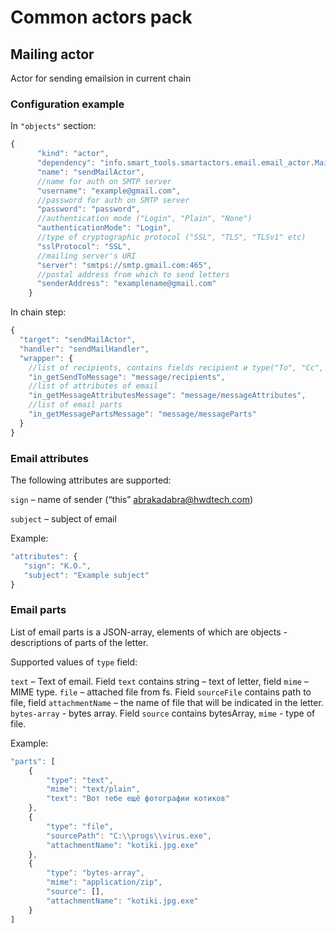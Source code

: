 # Common actors pack

## Mailing actor

Actor for sending emailsion in current chain

### Configuration example

In `"objects"` section:

```JavaScript
{
      "kind": "actor",
      "dependency": "info.smart_tools.smartactors.email.email_actor.MailingActor",
      "name": "sendMailActor",
      //name for auth on SMTP server
      "username": "example@gmail.com",
      //password for auth on SMTP server
      "password": "password",
      //authentication mode ("Login", "Plain", "None")
      "authenticationMode": "Login",
      //type of cryptographic protocol ("SSL", "TLS", "TLSv1" etc)
      "sslProtocol": "SSL",
      //mailing server's URI 
      "server": "smtps://smtp.gmail.com:465",
      //postal address from which to send letters
      "senderAddress": "examplename@gmail.com"
    }
```

In chain step:
```JavaScript
{
  "target": "sendMailActor",
  "handler": "sendMailHandler",
  "wrapper": {
    //list of recipients, contains fields recipient и type("То", "Cc", "Bcc").
    "in_getSendToMessage": "message/recipients",
    //list of attributes of email
    "in_getMessageAttributesMessage": "message/messageAttributes",
    //list of email parts
    "in_getMessagePartsMessage": "message/messageParts"
  }
}
```
### Email attributes
The following attributes are supported:

`sign` – name of sender (“this” <abrakadabra@hwdtech.com>) 

`subject` – subject of email

Example:

```JavaScript
"attributes": {
   "sign": "К.О.",
   "subject": "Example subject"
}
```

### Email parts
List of email parts is a JSON-array, elements of which are objects - descriptions of parts of the letter.

Supported values of `type` field:

`text` – Text of email. Field `text` contains string – text of letter, field `mime` –  MIME type.
`file` – attached file from fs. Field `sourceFile` contains path to  file, field `attachmentName` – the name of file that will be indicated in the letter.
`bytes-array` - bytes array. Field `source` contains bytesArray, `mime` - type of file.

Example:
```JavaScript
"parts": [
    {
        "type": "text",
        "mime": "text/plain",
        "text": "Вот тебе ещё фотографии котиков"
    },
    {
        "type": "file",
        "sourcePath": "C:\\progs\\virus.exe",
        "attachmentName": "kotiki.jpg.exe"
    },
    {
        "type": "bytes-array",
        "mime": "application/zip",
        "source": [],
        "attachmentName": "kotiki.jpg.exe"
    }
]
```


